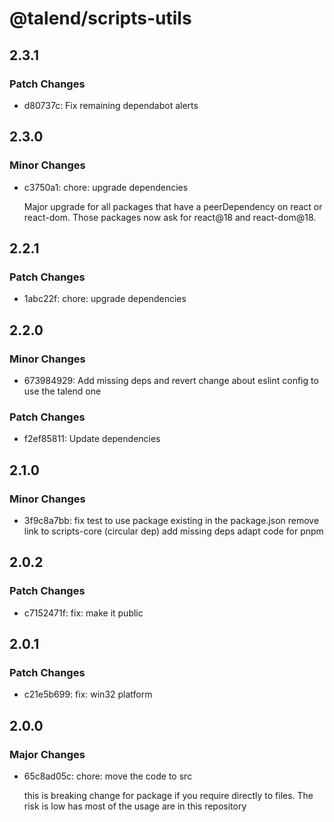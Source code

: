 # @talend/scripts-utils

## 2.3.1

### Patch Changes

- d80737c: Fix remaining dependabot alerts

## 2.3.0

### Minor Changes

- c3750a1: chore: upgrade dependencies

  Major upgrade for all packages that have a peerDependency on react or react-dom. Those packages now ask for react@18 and react-dom@18.

## 2.2.1

### Patch Changes

- 1abc22f: chore: upgrade dependencies

## 2.2.0

### Minor Changes

- 673984929: Add missing deps and revert change about eslint config to use the talend one

### Patch Changes

- f2ef85811: Update dependencies

## 2.1.0

### Minor Changes

- 3f9c8a7bb: fix test to use package existing in the package.json
  remove link to scripts-core (circular dep)
  add missing deps
  adapt code for pnpm

## 2.0.2

### Patch Changes

- c7152471f: fix: make it public

## 2.0.1

### Patch Changes

- c21e5b699: fix: win32 platform

## 2.0.0

### Major Changes

- 65c8ad05c: chore: move the code to src

  this is breaking change for package if you require directly to files. The risk is low has most of the usage are in this repository
